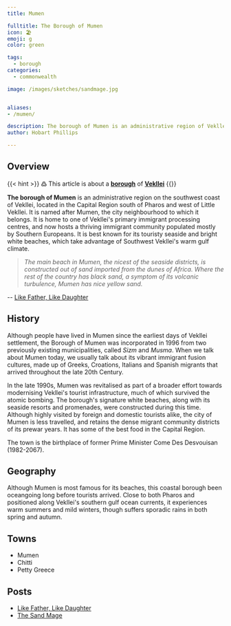 ```yaml
---
title: Mumen

fulltitle: The Borough of Mumen
icon: 🏖
emoji: g
color: green

tags: 
  - borough
categories:
  - commonwealth

image: /images/sketches/sandmage.jpg


aliases:
- /mumen/

description: The borough of Mumen is an administrative region of Vekllei, a utopian country created by Hobart Phillips.
author: Hobart Phillips

---
```


## Overview

{{< hint >}}
߷ This article is about a [**borough**](/factbook/landscape/boroughs) of [**Vekllei**](/factbook/vekllei/)
{{</hint>}}

**The borough of Mumen** is an administrative region on the southwest coast of Vekllei, located in the Capital Region south of Pharos and west of Little Vekllei. It is named after Mumen, the city neighbourhood to which it belongs. It is home to one of Vekllei's primary immigrant processing centres, and now hosts a thriving immigrant community populated mostly by Southern Europeans. It is best known for its touristy seaside and bright white beaches, which take advantage of Southwest Vekllei's warm gulf climate.

>*The main beach in Mumen, the nicest of the seaside districts, is constructed out of sand imported from the dunes of Africa. Where the rest of the country has black sand, a symptom of its volcanic turbulence, Mumen has nice yellow sand.*

-- [Like Father, Like Daughter](/posts/2019-11-09-beach/)

## History

Although people have lived in Mumen since the earliest days of Vekllei settlement, the Borough of Mumen was incorporated in 1996 from two previously existing municipalities, called *Sizm* and *Musma*. When we talk about Mumen today, we usually talk about its vibrant immigrant fusion cultures, made up of Greeks, Croations, Italians and Spanish migrants that arrived throughout the late 20th Century.

In the late 1990s, Mumen was revitalised as part of a broader effort towards modernising Vekllei's tourist infrastructure, much of which survived the atomic bombing. The borough's signature white beaches, along with its seaside resorts and promenades, were constructed during this time. Although highly visited by foreign and domestic tourists alike, the city of Mumen is less travelled, and retains the dense migrant community districts of its prewar years. It has some of the best food in the Capital Region.

The town is the birthplace of former Prime Minister Come Des Desvouisan (1982-2067).

## Geography

Although Mumen is most famous for its beaches, this coastal borough been oceangoing long before tourists arrived. Close to both Pharos and positioned along Vekllei's southern gulf ocean currents, it experiences warm summers and mild winters, though suffers sporadic rains in both spring and autumn.

## Towns
- Mumen
- Chitti
- Petty Greece

## Posts
- [Like Father, Like Daughter](/posts/2019-11-09-beach/)
- [The Sand Mage](/posts/2021-03-19-mage/)

